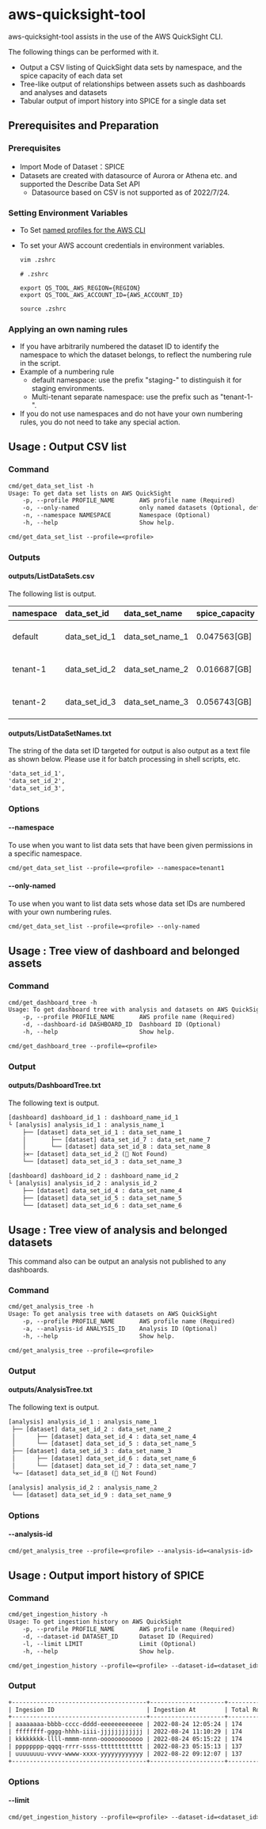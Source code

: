 # aws-quicksight-tool

aws-quicksight-tool assists in the use of the AWS QuickSight CLI.

The following things can be performed with it.

* Output a CSV listing of QuickSight data sets by namespace, and the spice capacity of each data set
* Tree-like output of relationships between assets such as dashboards and analyses and datasets
* Tabular output of import history into SPICE for a single data set

## Prerequisites and Preparation

### Prerequisites

* Import Mode of Dataset：SPICE
* Datasets are created with datasource of Aurora or Athena etc. and supported the Describe Data Set API
  * Datasource based on CSV is not supported as of 2022/7/24.

### Setting Environment Variables

* To Set [named profiles for the AWS CLI](https://docs.aws.amazon.com/cli/latest/userguide/cli-configure-profiles.html)
* To set your AWS account credentials in environment variables.

  ```txt
  vim .zshrc
  ```

  ```
  # .zshrc

  export QS_TOOL_AWS_REGION={REGION}
  export QS_TOOL_AWS_ACCOUNT_ID={AWS_ACCOUNT_ID}
  ```

  ```txt
  source .zshrc
  ```

### Applying an own naming rules

* If you have arbitrarily numbered the dataset ID to identify the namespace to which the dataset belongs, to reflect the numbering rule in the script.
* Example of a numbering rule
  * default namespace: use the prefix "staging-" to distinguish it for staging environments.
  * Multi-tenant separate namespace: use the prefix such as "tenant-1-".
* If you do not use namespaces and do not have your own numbering rules, you do not need to take any special action.

## Usage : Output CSV list

### Command

```txt
cmd/get_data_set_list -h
Usage: To get data set lists on AWS QuickSight
    -p, --profile PROFILE_NAME       AWS profile name (Required)
    -o, --only-named                 only named datasets (Optional, default: false)
    -n, --namespace NAMESPACE        Namespace (Optional)
    -h, --help                       Show help.

cmd/get_data_set_list --profile=<profile>
```

### Outputs

#### outputs/ListDataSets.csv

The following list is output.

|namespace|data_set_id|data_set_name|spice_capacity|permissions_to_default|created_at|last_updated_at|
|:----|:----|:----|:----|:----|:----|:----|
|default|data_set_id_1|data_set_name_1|0.047563[GB]|✅|2022-06-20 18:44:10|2022-07-24 05:17:34|
|tenant-1|data_set_id_2|data_set_name_2|0.016687[GB]|-|2022-07-20 11:01:46|2022-07-24 05:18:10|
|tenant-2|data_set_id_3|data_set_name_3|0.056743[GB]|-|2022-07-20 11:01:46|2022-07-24 05:18:10|

#### outputs/ListDataSetNames.txt

The string of the data set ID targeted for output is also output as a text file as shown below. Please use it for batch processing in shell scripts, etc.

```txt
'data_set_id_1',
'data_set_id_2',
'data_set_id_3',
```

### Options

#### --namespace

To use when you want to list data sets that have been given permissions in a specific namespace.

```txt
cmd/get_data_set_list --profile=<profile> --namespace=tenant1
```

#### --only-named

To use when you want to list data sets whose data set IDs are numbered with your own numbering rules.

```txt
cmd/get_data_set_list --profile=<profile> --only-named
```

## Usage : Tree view of dashboard and belonged assets

### Command

```txt
cmd/get_dashboard_tree -h
Usage: To get dashboard tree with analysis and datasets on AWS QuickSight
    -p, --profile PROFILE_NAME       AWS profile name (Required)
    -d, --dashboard-id DASHBOARD_ID  Dashboard ID (Optional)
    -h, --help                       Show help.

cmd/get_dashboard_tree --profile=<profile>
```

### Output

#### **outputs/DashboardTree.txt**

The following text is output.

```txt
[dashboard] dashboard_id_1 : dashboard_name_id_1
└ [analysis] analysis_id_1 : analysis_name_1
    ├── [dataset] data_set_id_1 : data_set_name_1
    │       ├── [dataset] data_set_id_7 : data_set_name_7
    │       └── [dataset] data_set_id_8 : data_set_name_8
    ├✕─ [dataset] data_set_id_2 (🚨 Not Found)
    └── [dataset] data_set_id_3 : data_set_name_3

[dashboard] dashboard_id_2 : dashboard_name_id_2
└ [analysis] analysis_id_2 : analysis_id_2
    ├── [dataset] data_set_id_4 : data_set_name_4
    ├── [dataset] data_set_id_5 : data_set_name_5
    └── [dataset] data_set_id_6 : data_set_name_6
```

## Usage : Tree view of analysis and belonged datasets

This command also can be output an analysis not published to any dashboards.

### Command

```txt
cmd/get_analysis_tree -h
Usage: To get analysis tree with datasets on AWS QuickSight
    -p, --profile PROFILE_NAME       AWS profile name (Required)
    -a, --analysis-id ANALYSIS_ID    Analysis ID (Optional)
    -h, --help                       Show help.

cmd/get_analysis_tree --profile=<profile>
```

### Output

#### **outputs/AnalysisTree.txt**

The following text is output.

```txt
[analysis] analysis_id_1 : analysis_name_1
 ├── [dataset] data_set_id_2 : data_set_name_2
 │      ├── [dataset] data_set_id_4 : data_set_name_4
 │      └── [dataset] data_set_id_5 : data_set_name_5
 ├── [dataset] data_set_id_3 : data_set_name_3
 │      ├── [dataset] data_set_id_6 : data_set_name_6
 │      └── [dataset] data_set_id_7 : data_set_name_7
 └✕─ [dataset] data_set_id_8 (🚨 Not Found)

[analysis] analysis_id_2 : analysis_name_2
 └── [dataset] data_set_id_9 : data_set_name_9
```

### Options

#### --analysis-id

```txt
cmd/get_analysis_tree --profile=<profile> --analysis-id=<analysis-id>
```

## Usage : Output import history of SPICE

### Command

```txt
cmd/get_ingestion_history -h                                                       
Usage: To get ingestion history on AWS QuickSight
    -p, --profile PROFILE_NAME       AWS profile name (Required)
    -d, --dataset-id DATASET_ID      Dataset ID (Required)
    -l, --limit LIMIT                Limit (Optional)
    -h, --help                       Show help.

cmd/get_ingestion_history --profile=<profile> --dataset-id=<dataset_id>
```

### Output

```txt
+--------------------------------------+---------------------+------------+-----------------------+
| Ingesion ID                          | Ingestion At        | Total Rows | Ingestion Size [GB]   |
+--------------------------------------+---------------------+------------+-----------------------+
| aaaaaaaa-bbbb-cccc-dddd-eeeeeeeeeeee | 2022-08-24 12:05:24 | 174        | 2.488028258085251e-05 |
| ffffffff-gggg-hhhh-iiii-jjjjjjjjjjjj | 2022-08-24 11:10:29 | 174        | 2.488028258085251e-05 |
| kkkkkkkk-llll-mmmm-nnnn-oooooooooooo | 2022-08-24 05:15:22 | 174        | 2.488028258085251e-05 |
| pppppppp-qqqq-rrrr-ssss-tttttttttttt | 2022-08-23 05:15:13 | 137        | 1.936499029397964e-05 |
| uuuuuuuu-vvvv-wwww-xxxx-yyyyyyyyyyyy | 2022-08-22 09:12:07 | 137        | 1.936499029397964e-05 |
+--------------------------------------+---------------------+------------+-----------------------+
```

### Options

#### --limit

```txt
cmd/get_ingestion_history --profile=<profile> --dataset-id=<dataset_id> --limit=<number>
```
